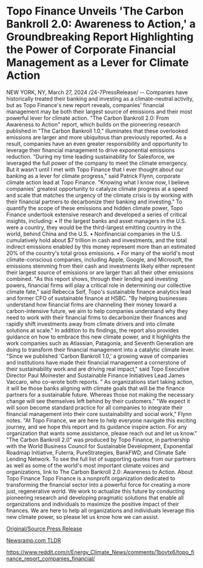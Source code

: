 # Topo Finance Unveils 'The Carbon Bankroll 2.0: Awareness to Action,' a Groundbreaking Report Highlighting the Power of Corporate Financial Management as a Lever for Climate Action

NEW YORK, NY, March 27, 2024 /24-7PressRelease/ -- Companies have historically treated their banking and investing as a climate-neutral activity, but as Topo Finance's new report reveals, companies' financial management may be both their largest source of emissions and their most powerful lever for climate action.  "The Carbon Bankroll 2.0: From Awareness to Action" report, which builds on the pioneering research published in "The Carbon Bankroll 1.0," illuminates that these overlooked emissions are larger and more ubiquitous than previously reported. As a result, companies have an even greater responsibility and opportunity to leverage their financial management to drive exponential emissions reduction.  "During my time leading sustainability for Salesforce, we leveraged the full power of the company to meet the climate emergency. But it wasn't until I met with Topo Finance that I ever thought about our banking as a lever for climate progress," said Patrick Flynn, corporate climate action lead at Topo Finance. "Knowing what I know now, I believe companies' greatest opportunity to catalyze climate progress at a speed and scale that matches the urgency of the climate crisis is by working with their financial partners to decarbonize their banking and investing."  To quantify the scope of these emissions and hidden climate power, Topo Finance undertook extensive research and developed a series of critical insights, including:  • If the largest banks and asset managers in the U.S. were a country, they would be the third-largest emitting country in the world, behind China and the U.S.  • Nonfinancial companies in the U.S. cumulatively hold about $7 trillion in cash and investments, and the total indirect emissions enabled by this money represent more than an estimated 20% of the country's total gross emissions.  • For many of the world's most climate-conscious companies, including Apple, Google, and Microsoft, the emissions stemming from their cash and investments likely either represent their largest source of emissions or are larger than all their other emissions combined.  "As this report shows, through their lending and investing powers, financial firms will play a critical role in determining our collective climate fate," said Rebecca Self, Topo's sustainable finance analytics lead and former CFO of sustainable finance at HSBC. "By helping businesses understand how financial firms are channeling their money toward a carbon-intensive future, we aim to help companies understand why they need to work with their financial firms to decarbonize their finances and rapidly shift investments away from climate drivers and into climate solutions at scale."  In addition to its findings, the report also provides guidance on how to embrace this new climate power, and it highlights the work companies such as Atlassian, Patagonia, and Seventh Generation are doing to transform their financial management into a catalytic climate lever.  "Since we published 'Carbon Bankroll 1.0,' a growing wave of companies and institutions have made their financial management a cornerstone of their sustainability work and are driving real impact," said Topo Executive Director Paul Moinester and Sustainable Finance Initiatives Lead James Vaccaro, who co-wrote both reports. " As organizations start taking action, it will be those banks aligning with climate goals that will be the finance partners for a sustainable future. Whereas those not making the necessary change will see themselves left behind by their customers."  "We expect it will soon become standard practice for all companies to integrate their financial management into their core sustainability and social work," Flynn notes. "At Topo Finance, we are here to help everyone navigate this exciting journey, and we hope this report and its guidance inspire action. For any organization that wants some assistance, please reach out and let us know."  "The Carbon Bankroll 2.0" was produced by Topo Finance, in partnership with the World Business Council for Sustainable Development, Exponential Roadmap Initiative, Futerra, PureStrategies, BankFWD, and Climate Safe Lending Network.  To see the full list of supporting quotes from our partners as well as some of the world's most important climate voices and organizations, link to The Carbon Bankroll 2.0: Awareness to Action.  About Topo Finance Topo Finance is a nonprofit organization dedicated to transforming the financial sector into a powerful force for creating a more just, regenerative world. We work to actualize this future by conducting pioneering research and developing pragmatic solutions that enable all organizations and individuals to maximize the positive impact of their finances.  We are here to help all organizations and individuals leverage this new climate power, so please let us know how we can assist. 

[Original/Source Press Release](https://www.24-7pressrelease.com/press-release/509597/topo-finance-unveils-the-carbon-bankroll-20-awareness-to-action-a-groundbreaking-report-highlighting-the-power-of-corporate-financial-management-as-a-lever-for-climate-action)
                    

[Newsramp.com TLDR](None) 

https://www.reddit.com/r/Energy_Climate_News/comments/1bovtx6/topo_finance_report_companies_financial/
